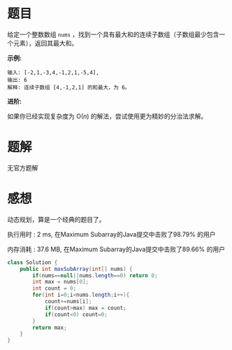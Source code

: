 # 题目

给定一个整数数组 `nums` ，找到一个具有最大和的连续子数组（子数组最少包含一个元素），返回其最大和。

**示例:**

```
输入: [-2,1,-3,4,-1,2,1,-5,4],
输出: 6
解释: 连续子数组 [4,-1,2,1] 的和最大，为 6。
```

**进阶:**

如果你已经实现复杂度为 O(*n*) 的解法，尝试使用更为精妙的分治法求解。

# 题解

无官方题解

# 感想

动态规划，算是一个经典的题目了。

执行用时 : 2 ms, 在Maximum Subarray的Java提交中击败了98.79% 的用户

内存消耗 : 37.6 MB, 在Maximum Subarray的Java提交中击败了89.66% 的用户

```java
class Solution {
    public int maxSubArray(int[] nums) {
        if(nums==null||nums.length==0) return 0;
        int max = nums[0];
        int count = 0;
        for(int i=0;i<nums.length;i++){
            count+=nums[i];
            if(count>max) max = count;
            if(count<0) count=0;
        }
        return max;
    }
}
```

